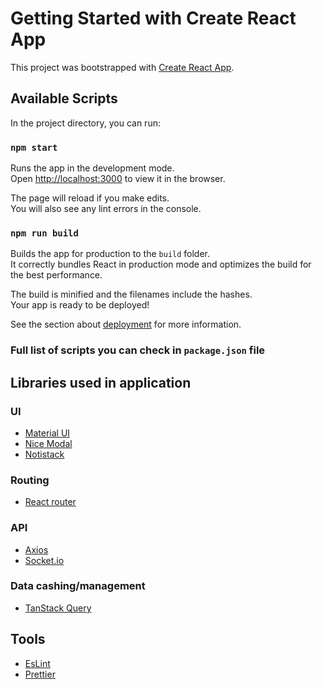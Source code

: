 # Getting Started with Create React App

This project was bootstrapped with [Create React App](https://github.com/facebook/create-react-app).

## Available Scripts

In the project directory, you can run:

### `npm start`

Runs the app in the development mode.\
Open [http://localhost:3000](http://localhost:3000) to view it in the browser.

The page will reload if you make edits.\
You will also see any lint errors in the console.

### `npm run build`

Builds the app for production to the `build` folder.\
It correctly bundles React in production mode and optimizes the build for the best performance.

The build is minified and the filenames include the hashes.\
Your app is ready to be deployed!

See the section about [deployment](https://facebook.github.io/create-react-app/docs/deployment) for more information.

### Full list of scripts you can check in `package.json` file

## Libraries used in application

### UI

- [Material UI](https://mui.com/)
- [Nice Modal](https://www.npmjs.com/package/@ebay/nice-modal-react?activeTab=readme)
- [Notistack](https://notistack.com/)

### Routing

- [React router](https://reactrouter.com/en/main/start/tutorial)

### API

- [Axios](https://axios-http.com/)
- [Socket.io](https://socket.io/)

### Data cashing/management

- [TanStack Query](https://tanstack.com/query/latest/docs/framework/react/overview)

## Tools

- [EsLint](https://eslint.org/)
- [Prettier](https://prettier.io/)